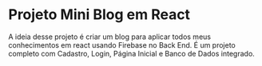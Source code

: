 # Projeto Mini Blog em React

A ideia desse projeto é criar um blog para aplicar todos meus conhecimentos em react usando Firebase no Back End.
É um projeto completo com Cadastro, Login, Página Inicial e Banco de Dados integrado.
